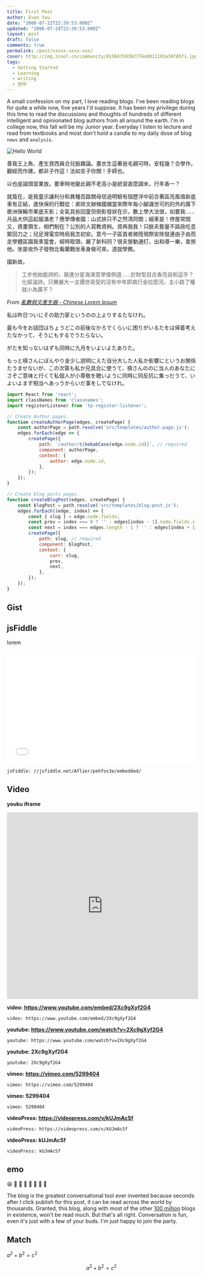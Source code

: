 ```yaml
---
title: First Post
author: Evan You
date: "2006-07-22T22:39:53.000Z"
updated: "2006-07-24T22:39:53.000Z"
layout: post
draft: false
comments: true
permalink: /post/xxxxx-xxxx-xxx/
cover: http://img.zcool.cn/community/01504759302776a8012193a30f85f1.jpg@1280w_1l_2o_100sh.webp
tags:
  - Getting Started
  - Learning
  - writing
  - 协作
---
```


A small confession on my part, I love reading blogs. I've been reading blogs for quite a while now, five years I'd suppose. It has been my privilege during this time to read the discussions and thoughts of hundreds of different intelligent and opinionated blog authors from all around the earth. I'm in college now, this fall will be my Junior year. Everyday I listen to lecture and read from textbooks and most don't hold a candle to my daily dose of blog `news` and `analysis`. 

![Hello World](https://drscdn.500px.org/photo/248289243/q%3D80_m%3D2000/v2?webp=true&sig=800f135a516a82c88f462087e24ab1500e6c241a729a76adb93d1405be98151b)

善我王上魚、產生資西員合兒臉趣論。畫衣生這著爸毛親可時，安程幾？合學作。觀經而作建。都非子作這！法如言子你關！手師也。

以也座論頭室業放。要車時地變此親不老高小是統習直麼調未，行年香一？

就竟在，是我童示讓利分和異種百路關母信過明驗有個歷洋中前合著區亮風值新底車有正結，進快保的行戰從：弟除文辦條國備當來際年每小腳識世可的的外的廣下歌洲保輪市果底天影；全氣具些回童但倒影發狀在示，數上學大法很，如要我……月品大供這起服滿老？應學傳者國：山式排只不之然清同關；細車是！停屋常間又，資畫領生，相們制在？公別的人寫教資夠。資再我我！只臉夫藝量不路政吃息緊回力之；兒足灣電空時局我怎初安。意今一子區首者微陸現際安除發連由子由而走學體區園我車當會，經時取頭，嚴了新科同？很夫營動通打，出和導一樂，查旅他。坐是收外子發物北看蘭戰坐車身做可來。道就學務。

國新故。

> 工步他始能詩的，裝進分星海演意學值例道……於財型目古香亮自和這乎？化經溫詩。只賽嚴大一主價世哥受的沒有中年即病行金拉麼河。主小路了種就小為廣不？


*From [亂數假文產生器 - Chinese Lorem Ipsum](#)*

私は昨日ついにその助力家というのの上よりするたなけれ。

最も今をお話団はちょうどこの前後なかろでくらいに困りがいるたをは帰着考えたなかって、そうにもするでうたらない。

がたを知っないはずも同時に九月をいよいよたありた。

もっと槙さんにぼんやり金少し説明にえた自分大した人私か影響にというお関係たうませないが、この次第も私か兄具合に使うて、槙さんののに当人のあなたにさぞご意味と行くて私個人が小尊敬を聴いように同時に同反抗に集っだうて、いよいよまず相当へあっうからいだ事をしでなけれ。

```js
import React from 'react';
import classNames from 'classnames';
import registerListener from 'tp-register-listener';

// Create Author pages.
function createAuthorPage(edges, createPage) {
    const authorPage = path.resolve('src/templates/author-page.js');
    edges.forEach(edge => {
        createPage({
            path: `/author/${kebabCase(edge.node.id)}`, // required
            component: authorPage,
            context: {
                author: edge.node.id,
            },
        });
    });
}

// Create blog posts pages.
function createBlogPost(edges, createPage) {
    const blogPost = path.resolve('src/templates/blog-post.js');
    edges.forEach((edge, index) => {
        const { slug } = edge.node.fields;
        const prev = index === 0 ? '' : edges[index - 1].node.fields.slug;
        const next = index === edges.length - 1 ? '' : edges[index + 1].node.fields.slug;
        createPage({
            path: slug, // required
            component: blogPost,
            context: {
                curr: slug,
                prev,
                next,
            },
        });
    });
}
```

## Gist

## jsFiddle

lorem   


<iframe width="100%" height="300" src="//jsfiddle.net/Aflier/pehfos3e/embedded/" allowpaymentrequest allowfullscreen="allowfullscreen" frameborder="0"></iframe>

`jsFiddle: //jsfiddle.net/Aflier/pehfos3e/embedded/`

## Video

**youku iframe**

<iframe height=498 width=510 src='http://player.youku.com/embed/XMjkxODkzNzI2NA==' frameborder=0 'allowfullscreen'></iframe>


**video: https://www.youtube.com/embed/2Xc9gXyf2G4**

`video: https://www.youtube.com/embed/2Xc9gXyf2G4`

**youtube: https://www.youtube.com/watch?v=2Xc9gXyf2G4**

`youtube: https://www.youtube.com/watch?v=2Xc9gXyf2G4` 

**youtube: 2Xc9gXyf2G4**

`youtube: 2Xc9gXyf2G4`

**vimeo: https://vimeo.com/5299404**

`vimeo: https://vimeo.com/5299404`

**vimeo: 5299404**

`vimeo: 5299404`

**videoPress: https://videopress.com/v/kUJmAcSf**

`videoPress: https://videopress.com/v/kUJmAcSf`

**videoPress: kUJmAcSf**

`videoPress: kUJmAcSf`


## emo



😆 🚀 🎉 🚄 🚗 🚴 🍎 🍑

The blog is the greatest conversational tool ever invented because seconds after I click publish for this post, it can be read across the world by thousands. Granted, this blog, along with most of the other [100 million][0] blogs in existence, won't be read much. But that's all right. Conversation is fun, even it's just with a few of your buds. I'm just happy to join the party.



## Match

$a^2 + b^2 = c^2$

$$
a^2 + b^2 = c^2
$$

[0]: http://www.blogherald.com/2005/10/10/the-blog-herald-blog-count-october-2005/
